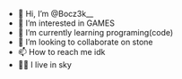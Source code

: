 - 👋 Hi, I’m @Bocz3k__
- 👀 I’m interested in GAMES
- 🌱 I’m currently learning programing(code)
- 💞️ I’m looking to collaborate on stone
- 📫 How to reach me idk
- 😶‍🌫️ I live in sky
